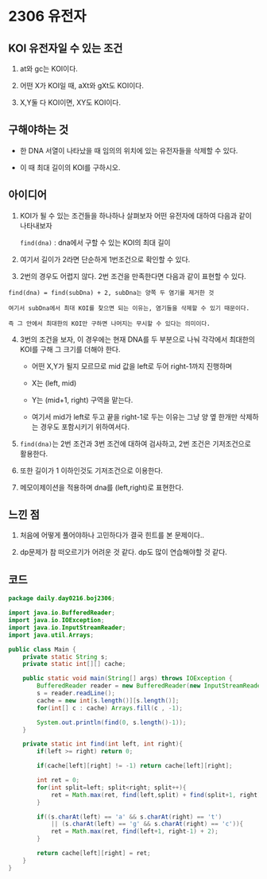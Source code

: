 # 2306 유전자

## KOI 유전자일 수 있는 조건

1. at와 gc는 KOI이다.

2. 어떤 X가 KOI일 때, aXt와 gXt도 KOI이다.

3. X,Y둘 다 KOI이면, XY도 KOI이다.

## 구해야하는 것

* 한 DNA 서열이 나타났을 때 임의의 위치에 있는 유전자들을 삭제할 수 있다.

* 이 때 최대 길이의 KOI를 구하시오.

## 아이디어

1. KOI가 될 수 있는 조건들을 하나하나 살펴보자 어떤 유전자에 대하여 다음과 같이 나타내보자

    `find(dna)` : dna에서 구할 수 있는 KOI의 최대 길이
   
2. 여기서 길이가 2라면 단순하게 1번조건으로 확인할 수 있다.

3. 2번의 경우도 어렵지 않다. 2번 조건을 만족한다면 다음과 같이 표현할 수 있다.

```
find(dna) = find(subDna) + 2, subDna는 양쪽 두 염기를 제거한 것

여기서 subDna에서 최대 KOI를 찾으면 되는 이유는, 염기들을 삭제할 수 있기 때문이다.

즉 그 안에서 최대한의 KOI만 구하면 나머지는 무시할 수 있다는 의미이다.
```

4. 3번의 조건을 보자, 이 경우에는 현재 DNA를 두 부분으로 나눠 각각에서 최대한의 KOI를 구해 그 크기를 더해야 한다.

   * 어떤 X,Y가 될지 모르므로 mid 값을 left로 두어 right-1까지 진행하며
   
   * X는 (left, mid)
   
   * Y는 (mid+1, right) 구역을 맡는다.

   * 여기서 mid가 left로 두고 끝을 right-1로 두는 이유는 그냥 양 옆 한개만 삭제하는 경우도 포함시키기 위하여서다.
   
5. `find(dna)`는 2번 조건과 3번 조건에 대하여 검사하고, 2번 조건은 기저조건으로 활용한다.

6. 또한 길이가 1 이하인것도 기저조건으로 이용한다.

7. 메모이제이션을 적용하며 dna를 (left,right)로 표현한다.

## 느낀 점

1. 처음에 어떻게 풀어야하나 고민하다가 결국 힌트를 본 문제이다..

2. dp문제가 참 떠오르기가 어려운 것 같다. dp도 많이 연습해야할 것 같다.

## 코드

```java
package daily.day0216.boj2306;

import java.io.BufferedReader;
import java.io.IOException;
import java.io.InputStreamReader;
import java.util.Arrays;

public class Main {
    private static String s;
    private static int[][] cache;

    public static void main(String[] args) throws IOException {
        BufferedReader reader = new BufferedReader(new InputStreamReader(System.in));
        s = reader.readLine();
        cache = new int[s.length()][s.length()];
        for(int[] c : cache) Arrays.fill(c , -1);

        System.out.println(find(0, s.length()-1));
    }

    private static int find(int left, int right){
        if(left >= right) return 0;

        if(cache[left][right] != -1) return cache[left][right];

        int ret = 0;
        for(int split=left; split<right; split++){
            ret = Math.max(ret, find(left,split) + find(split+1, right));
        }

        if((s.charAt(left) == 'a' && s.charAt(right) == 't')
            || (s.charAt(left) == 'g' && s.charAt(right) == 'c')){
            ret = Math.max(ret, find(left+1, right-1) + 2);
        }

        return cache[left][right] = ret;
    }
}
```
